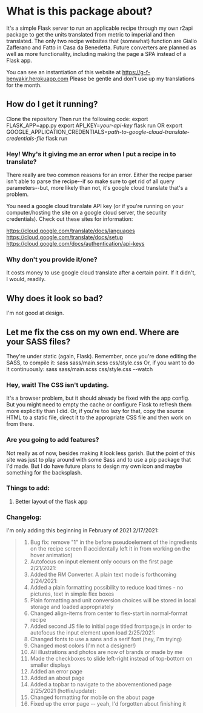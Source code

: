 # What is this package about?

It's a simple Flask server to run an applicable recipe through my own r2api package to get the units translated from metric to imperial and then translated. The only two recipe websites that (somewhat) function are Giallo Zafferano and Fatto in Casa da Benedetta. Future converters are planned as well as more functionality, including making the page a SPA instead of a Flask app.

You can see an instantiation of this website at https://g-f-benyakir.herokuapp.com 
Please be gentle and don't use up my translations for the month.

## How do I get it running?
Clone the repository
Then run the following code:
    export FLASK_APP=app.py
    export API_KEY=*your-api-key*
    flask run
OR
    export GOOGLE_APPLICATION_CREDENTIALS=*path-to-google-cloud-translate-credentials-file*
    flask run

### Hey! Why's it giving me an error when I put a recipe in to translate?
There really are two common reasons for an error. Either the recipe parser isn't able to parse the recipe--if so make sure to get rid of all query parameters--but, more likely than not, it's google cloud translate that's a problem.

You need a google cloud translate API key (or if you're running on your computer/hosting the site on a google cloud server, the security credentials). Check out these sites for information:

https://cloud.google.com/translate/docs/languages
https://cloud.google.com/translate/docs/setup
https://cloud.google.com/docs/authentication/api-keys

### Why don't you provide it/one?
It costs money to use google cloud translate after a certain point. If it didn't, I would, readily.

## Why does it look so bad?
I'm not good at design.

## Let me fix the css on my own end. Where are your SASS files?
They're under static (again, Flask). Remember, once you're done editing the SASS, to compile it:
    sass sass/main.scss css/style.css
Or, if you want to do it continuously:
    sass sass/main.scss css/style.css --watch

### Hey, wait! The CSS isn't updating.
It's a browser problem, but it should already be fixed with the app config. But you might need to empty the cache or configure Flask to refresh them more explicitly than I did. Or, if you're too lazy for that, copy the source HTML to a static file, direct it to the appropriate CSS file and then work on from there.

### Are you going to add features?
Not really as of now, besides making it look less garish. But the point of this site was just to play around with some Sass and to use a pip package that I'd made. But I do have future plans to design my own icon and maybe something for the backsplash.

### Things to add:
1. Better layout of the flask app

### Changelog:
I'm only adding this beginning in February of 2021
2/17/2021:
> 1. Bug fix: remove "1" in the before pseudoelement of the ingredients on the recipe screen (I accidentally left it in from working on the hover animation)
> 2. Autofocus on input element only occurs on the first page
2/21/2021:
> 1. Added the RM Converter. A plain text mode is forthcoming
2/24/2021:
> 1. Added a plain formatting possibility to reduce load times - no pictures, text in simple flex boxes
> 2. Plain formatting and unit conversion choices will be stored in local storage and loaded appropriately
> 3. Changed align-items from center to flex-start in normal-format recipe
> 4. Added second JS file to initial page titled frontpage.js in order to autofocus the input element upon load
2/25/2021:
> 1. Changed fonts to use a sans and a serif font (hey, I'm trying)
> 2. Changed most colors (I'm not a designer!)
> 3. All illustrations and photos are now of brands or made by me
> 4. Made the checkboxes to slide left-right instead of top-bottom on smaller displays
> 5. Added an error page
> 6. Added an about page
> 7. Added a topbar to navigate to the abovementioned page
2/25/2021 (hotfix/update):
> 1. Changed formatting for mobile on the about page
> 2. Fixed up the error page -- yeah, I'd forgotten about finishing it